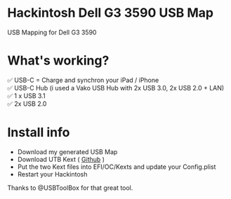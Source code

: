 # Hackintosh Dell G3 3590 USB Map
USB Mapping for Dell G3 3590

# What's working?<br>
✅ USB-C = Charge and synchron your iPad / iPhone<br>
  ✅ USB-C Hub (i used a Vako USB Hub with 2x USB 3.0, 2x USB 2.0 + LAN)<br>
✅ 1 x USB 3.1<br>
✅ 2x USB 2.0<br>

# Install info
- Download my generated USB Map<br>
- Download UTB Kext ( [Github](https://github.com/USBToolBox/tool) )<br>
- Put the two Kext files into EFI/OC/Kexts and update your Config.plist<br>
- Restart your Hackintosh<br>

Thanks to @USBToolBox for that great tool.<br>
